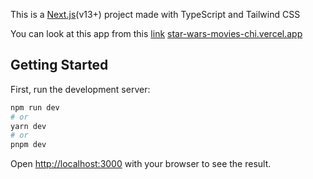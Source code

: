 This is a [Next.js](https://nextjs.org/)(v13+) project made with TypeScript and Tailwind CSS

You can look at this app from this [link](https://star-wars-movies-chi.vercel.app/) [star-wars-movies-chi.vercel.app](https://star-wars-movies-chi.vercel.app/)

## Getting Started

First, run the development server:

```bash
npm run dev
# or
yarn dev
# or
pnpm dev
```

Open [http://localhost:3000](http://localhost:3000) with your browser to see the result.
